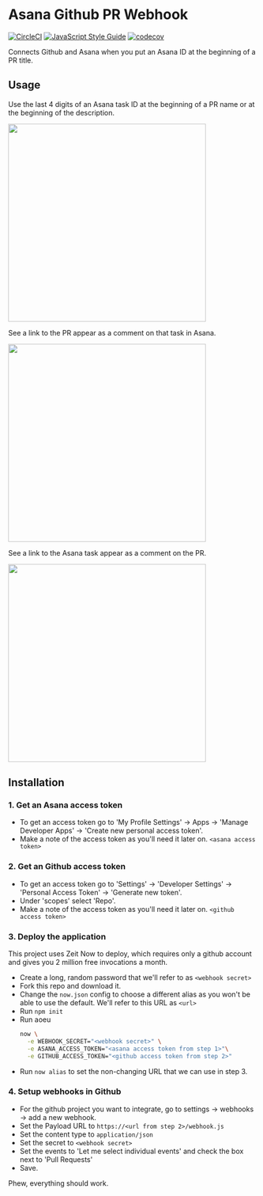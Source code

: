 # Asana Github PR Webhook

[![CircleCI](https://circleci.com/gh/codeallthethingz/asana-github-pr-webhook/tree/master.svg?style=svg)](https://circleci.com/gh/codeallthethingz/asana-github-pr-webhook/tree/master)
[![JavaScript Style Guide](https://img.shields.io/badge/code_style-standard-brightgreen.svg)](https://standardjs.com)
[![codecov](https://codecov.io/gh/codeallthethingz/asana-github-pr-webhook/branch/master/graph/badge.svg)](https://codecov.io/gh/codeallthethingz/asana-github-pr-webhook)

Connects Github and Asana when you put an Asana ID at the beginning of a PR title.

## Usage

Use the last 4 digits of an Asana task ID at the beginning of a PR name or at the beginning of the description.

<kbd><img src="img/screen1.png" width="400px"></kbd>

See a link to the PR appear as a comment on that task in Asana.

<kbd><img src="img/screen2.png" width="400px"><kbd>

See a link to the Asana task appear as a comment on the PR.

<kbd><img src="img/screen3.png" width="400px"></kbd>

## Installation

### 1. Get an Asana access token

- To get an access token go to 'My Profile Settings' -> Apps -> 'Manage Developer Apps' -> 'Create new personal access token'.
- Make a note of the access token as you'll need it later on. `<asana access token>`

### 2. Get an Github access token

- To get an access token go to 'Settings' -> 'Developer Settings' -> 'Personal Access Token' -> 'Generate new token'.
- Under 'scopes' select 'Repo'.
- Make a note of the access token as you'll need it later on. `<github access token>`

### 3. Deploy the application

This project uses Zeit Now to deploy, which requires only a github account and gives you 2 million free invocations a month.

- Create a long, random password that we'll refer to as `<webhook secret>`
- Fork this repo and download it.
- Change the `now.json` config to choose a different alias as you won't be able to use the default.  We'll refer to this URL as `<url>`
- Run `npm init`
- Run aoeu
    ```bash
    now \
      -e WEBHOOK_SECRET="<webhook secret>" \
      -e ASANA_ACCESS_TOKEN="<asana access token from step 1>"\
      -e GITHUB_ACCESS_TOKEN="<github access token from step 2>"
    ```
- Run `now alias` to set the non-changing URL that we can use in step 3.

### 4. Setup webhooks in Github

- For the github project you want to integrate, go to settings -> webhooks -> add a new webhook.
- Set the Payload URL to `https://<url from step 2>/webhook.js`
- Set the content type to `application/json`
- Set the secret to `<webhook secret>`
- Set the events to 'Let me select individual events' and check the box next to 'Pull Requests'
- Save.

Phew, everything should work.
